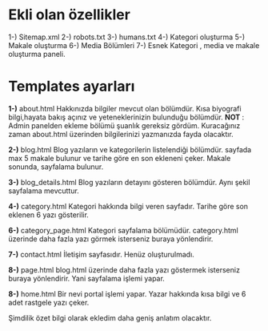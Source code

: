 # Ekli olan özellikler
1-) Sitemap.xml
2-) robots.txt
3-) humans.txt
4-) Kategori oluşturma
5-) Makale oluşturma
6-) Media Bölümleri
7-) Esnek Kategori , media ve makale oluşturma paneli.

# Templates ayarları

**1-)** about.html
Hakkınızda bilgiler mevcut olan bölümdür.
Kısa biyografi bilgi,hayata bakış açınız ve yeteneklerinizin bulunduğu bölümdür.
**NOT** : Admin panelden ekleme bölümü şuanlık gereksiz gördüm. Kuracağınız zaman
about.html üzerinden bilgilerinizi yazmanızda fayda olacaktır.

**2-)** blog.html
Blog yazıların ve kategorilerin listelendiği bölümdür.
sayfada max 5 makale bulunur ve tarihe göre en son ekleneni çeker.
Makale sonunda, sayfalama bulunur.

**3-)** blog_details.html
Blog yazıların detayını gösteren bölümdür. Aynı şekil sayfalama mevcuttur.

**4-)** category.html
Kategori hakkında bilgi veren sayfadır. Tarihe göre son eklenen 6 yazı gösterilir.

**6-)** category_page.html
Kategori sayfalama bölümüdür. category.html üzerinde daha fazla yazı görmek isterseniz
buraya yönlendirir.

**7-)** contact.html
İletişim sayfasıdır. Henüz oluşturulmadı.

**8-)** page.html
blog.html üzerinde daha fazla yazı göstermek isterseniz buraya yönlendirir. Yani sayfalama
işlemi yapar.

**8-)** home.html
Bir nevi portal işlemi yapar. Yazar hakkında kısa bilgi ve 6 adet rastgele yazı çeker.

Şimdilik özet bilgi olarak ekledim daha geniş anlatım olacaktır.


